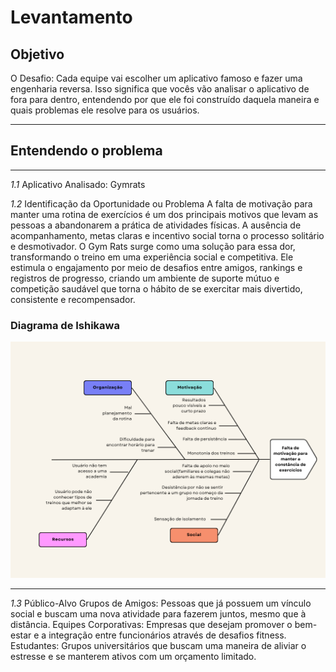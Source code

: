 # Levantamento

## Objetivo
O Desafio:
Cada equipe vai escolher um aplicativo famoso e fazer uma engenharia reversa. Isso significa que vocês vão analisar o aplicativo de fora para dentro, entendendo por que ele foi construído daquela maneira e quais problemas ele resolve para os usuários.

---

## Entendendo o problema

---

*1.1* Aplicativo Analisado: Gymrats

*1.2* Identificação da Oportunidade ou Problema
    A falta de motivação para manter uma rotina de exercícios é um dos principais motivos que levam as pessoas a abandonarem a prática de atividades físicas. A ausência de acompanhamento, metas claras e incentivo social torna o processo solitário e desmotivador. O Gym Rats surge como uma solução para essa dor, transformando o treino em uma experiência social e competitiva. Ele estimula o engajamento por meio de desafios entre amigos, rankings e registros de progresso, criando um ambiente de suporte mútuo e competição saudável que torna o hábito de se exercitar mais divertido, consistente e recompensador.

### Diagrama de Ishikawa
![Ishikawa](../assets/diagramaIshikawa.png)

---

*1.3* Público-Alvo
Grupos de Amigos: Pessoas que já possuem um vínculo social e buscam uma nova atividade para fazerem juntos, mesmo que à distância.
Equipes Corporativas: Empresas que desejam promover o bem-estar e a integração entre funcionários através de desafios fitness.
Estudantes: Grupos universitários que buscam uma maneira de aliviar o estresse e se manterem ativos com um orçamento limitado.